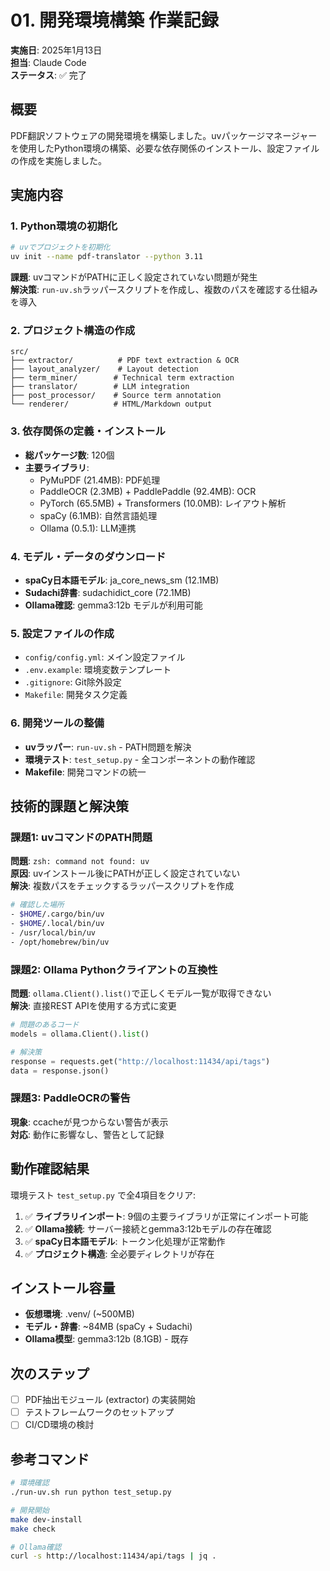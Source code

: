 # 01. 開発環境構築 作業記録

**実施日**: 2025年1月13日  
**担当**: Claude Code  
**ステータス**: ✅ 完了

## 概要

PDF翻訳ソフトウェアの開発環境を構築しました。uvパッケージマネージャーを使用したPython環境の構築、必要な依存関係のインストール、設定ファイルの作成を実施しました。

## 実施内容

### 1. Python環境の初期化

```bash
# uvでプロジェクトを初期化
uv init --name pdf-translator --python 3.11
```

**課題**: uvコマンドがPATHに正しく設定されていない問題が発生  
**解決策**: `run-uv.sh`ラッパースクリプトを作成し、複数のパスを確認する仕組みを導入

### 2. プロジェクト構造の作成

```
src/
├── extractor/          # PDF text extraction & OCR
├── layout_analyzer/    # Layout detection
├── term_miner/        # Technical term extraction
├── translator/        # LLM integration
├── post_processor/    # Source term annotation
└── renderer/          # HTML/Markdown output
```

### 3. 依存関係の定義・インストール

- **総パッケージ数**: 120個
- **主要ライブラリ**:
  - PyMuPDF (21.4MB): PDF処理
  - PaddleOCR (2.3MB) + PaddlePaddle (92.4MB): OCR
  - PyTorch (65.5MB) + Transformers (10.0MB): レイアウト解析
  - spaCy (6.1MB): 自然言語処理
  - Ollama (0.5.1): LLM連携

### 4. モデル・データのダウンロード

- **spaCy日本語モデル**: ja_core_news_sm (12.1MB)
- **Sudachi辞書**: sudachidict_core (72.1MB)
- **Ollama確認**: gemma3:12b モデルが利用可能

### 5. 設定ファイルの作成

- `config/config.yml`: メイン設定ファイル
- `.env.example`: 環境変数テンプレート
- `.gitignore`: Git除外設定
- `Makefile`: 開発タスク定義

### 6. 開発ツールの整備

- **uvラッパー**: `run-uv.sh` - PATH問題を解決
- **環境テスト**: `test_setup.py` - 全コンポーネントの動作確認
- **Makefile**: 開発コマンドの統一

## 技術的課題と解決策

### 課題1: uvコマンドのPATH問題
**問題**: `zsh: command not found: uv`  
**原因**: uvインストール後にPATHが正しく設定されていない  
**解決**: 複数パスをチェックするラッパースクリプトを作成

```bash
# 確認した場所
- $HOME/.cargo/bin/uv
- $HOME/.local/bin/uv  
- /usr/local/bin/uv
- /opt/homebrew/bin/uv
```

### 課題2: Ollama Pythonクライアントの互換性
**問題**: `ollama.Client().list()`で正しくモデル一覧が取得できない  
**解決**: 直接REST APIを使用する方式に変更

```python
# 問題のあるコード
models = ollama.Client().list()

# 解決策
response = requests.get("http://localhost:11434/api/tags")
data = response.json()
```

### 課題3: PaddleOCRの警告
**現象**: ccacheが見つからない警告が表示  
**対応**: 動作に影響なし、警告として記録

## 動作確認結果

環境テスト `test_setup.py` で全4項目をクリア:

1. ✅ **ライブラリインポート**: 9個の主要ライブラリが正常にインポート可能
2. ✅ **Ollama接続**: サーバー接続とgemma3:12bモデルの存在確認
3. ✅ **spaCy日本語モデル**: トークン化処理が正常動作
4. ✅ **プロジェクト構造**: 全必要ディレクトリが存在

## インストール容量

- **仮想環境**: .venv/ (~500MB)
- **モデル・辞書**: ~84MB (spaCy + Sudachi)
- **Ollama模型**: gemma3:12b (8.1GB) - 既存

## 次のステップ

- [ ] PDF抽出モジュール (extractor) の実装開始
- [ ] テストフレームワークのセットアップ
- [ ] CI/CD環境の検討

## 参考コマンド

```bash
# 環境確認
./run-uv.sh run python test_setup.py

# 開発開始
make dev-install
make check

# Ollama確認  
curl -s http://localhost:11434/api/tags | jq .
```